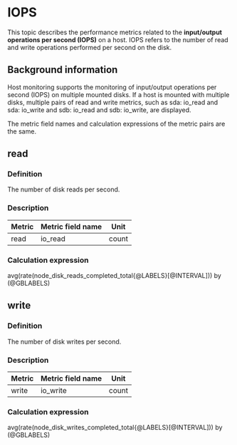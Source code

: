 # IOPS

This topic describes the performance metrics related to the **input/output operations per second (IOPS)** on a host. IOPS refers to the number of read and write operations performed per second on the disk.

## Background information

Host monitoring supports the monitoring of input/output operations per second (IOPS) on multiple mounted disks. If a host is mounted with multiple disks, multiple pairs of read and write metrics, such as sda: io_read and sda: io_write and sdb: io_read and sdb: io_write, are displayed.

The metric field names and calculation expressions of the metric pairs are the same.

## read

### Definition

The number of disk reads per second.

### Description

| **Metric** | **Metric field name** | **Unit** |
|------------|-----------------------|----------|
| read       | io_read               | count    |

### Calculation expression

avg(rate(node_disk_reads_completed_total{@LABELS}\[@INTERVAL\])) by (@GBLABELS)

## write

### Definition

The number of disk writes per second.

### Description

| **Metric** | **Metric field name** | **Unit** |
|------------|-----------------------|----------|
| write      | io_write              | count    |

### Calculation expression

avg(rate(node_disk_writes_completed_total{@LABELS}\[@INTERVAL\])) by (@GBLABELS)
